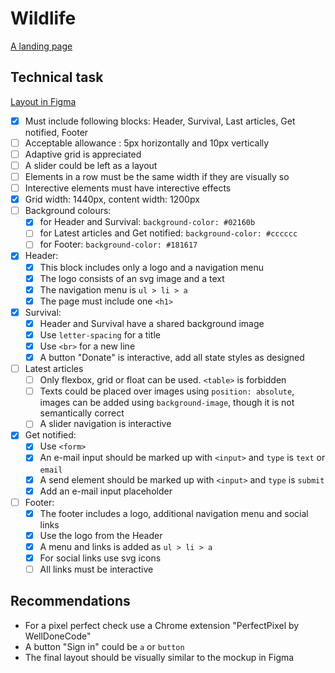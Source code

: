 # Wildlife

[A landing page](https://mserykh.github.io/wildlife/)

## Technical task

[Layout in Figma](https://www.figma.com/file/dJoqHi1YHTLR06PPEeCc7t/Wildlife)

- [x] Must include following blocks: Header, Survival, Last articles, Get notified, Footer
- [ ] Acceptable allowance : 5px horizontally and 10px vertically
- [ ] Adaptive grid is appreciated
- [ ] A slider could be left as a layout
- [ ] Elements in a row must be the same width if they are visually so
- [ ] Interective elements must have interective effects
- [x] Grid width: 1440px, content width: 1200px
- [ ] Background colours: 
  - [x] for Header and Survival: `background-color: #02160b`
  - [ ] for Latest articles and Get notified: `background-color: #cccccc`
  - [ ] for Footer: `background-color: #181617`

- [x] Header:
  - [x] This block includes only a logo and a navigation menu
  - [x] The logo consists of an svg image and a text
  - [x] The navigation menu is `ul > li > a`
  - [x] The page must include one `<h1>` 

- [x] Survival: 
  - [x] Header and Survival have a shared background image
  - [x] Use `letter-spacing` for a title
  - [x] Use `<br>` for a new line
  - [x] A button "Donate" is interactive, add all state styles as designed

- [ ] Latest articles
  - [ ] Only flexbox, grid or float can be used. `<table>` is forbidden
  - [ ] Texts could be placed over images using `position: absolute`, images can be added using `background-image`, though it is not semantically correct
  - [ ] A slider navigation is interactive

- [x] Get notified: 
  - [x] Use `<form>`
  - [x] An e-mail input should be marked up with `<input>` and `type` is `text` or `email`
  - [x] A send element should be marked up with `<input>` and `type` is `submit`
  - [x] Add an e-mail input placeholder

- [ ] Footer: 
  - [x] The footer includes a logo, additional navigation menu and social links 
  - [x] Use the logo from the Header
  - [x] A menu and links is added as `ul > li > a`
  - [x] For social links use svg icons
  - [ ] All links must be interactive

## Recommendations

- For a pixel perfect check use a Chrome extension "PerfectPixel by WellDoneCode"
- A button "Sign in" could be `a` or `button`
- The final layout should be visually similar to the mockup in Figma
